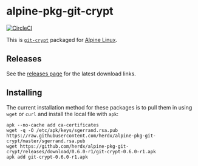 # alpine-pkg-git-crypt

[![CircleCI](https://img.shields.io/circleci/project/sgerrand/alpine-pkg-git-crypt/master.svg)](https://circleci.com/gh/sgerrand/alpine-pkg-git-crypt)

This is [`git-crypt`][git-crypt] packaged for [Alpine Linux][alpine-linux].

## Releases

See the [releases page][releases] for the latest download links.

## Installing

The current installation method for these packages is to pull them in using
`wget` or `curl` and install the local file with `apk`:

    apk --no-cache add ca-certificates
    wget -q -O /etc/apk/keys/sgerrand.rsa.pub https://raw.githubusercontent.com/herdx/alpine-pkg-git-crypt/master/sgerrand.rsa.pub
    wget https://github.com/herdx/alpine-pkg-git-crypt/releases/download/0.6.0-r1/git-crypt-0.6.0-r1.apk
    apk add git-crypt-0.6.0-r1.apk

[alpine-linux]: https://www.alpinelinux.org
[git-crypt]: https://www.agwa.name/projects/git-crypt/
[releases]: https://github.com/sgerrand/alpine-pkg-git-crypt/releases/
